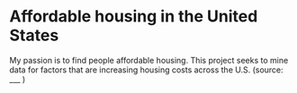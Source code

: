 # Affordable housing in the United States
My passion is to find people affordable housing. This project seeks to mine data for factors that are increasing housing costs across the U.S. (source: ___ )

